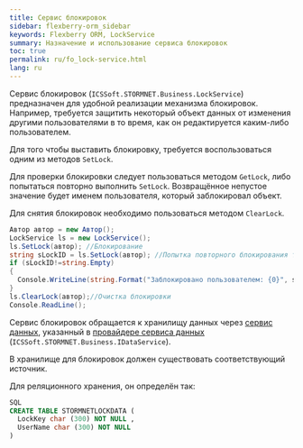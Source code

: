 ```yaml
---
title: Сервис блокировок
sidebar: flexberry-orm_sidebar
keywords: Flexberry ORM, LockService
summary: Назначение и использование сервиса блокировок
toc: true
permalink: ru/fo_lock-service.html
lang: ru
---
```


Сервис блокировок (`ICSSoft.STORMNET.Business.LockService`) предназначен для удобной реализации механизма блокировок. Например, требуется защитить некоторый объект данных от изменения другими пользователями в то время, как он редактируется каким-либо пользователем.

Для того чтобы выставить блокировку, требуется воспользоваться одним из методов `SetLock`.

Для проверки блокировки следует пользоваться методом `GetLock`, либо попытаться повторно выполнить `SetLock`. Возвращённое непустое значение будет именем пользователя, который заблокировал объект.

Для снятия блокировок необходимо пользоваться методом `ClearLock`.

```csharp
Автор автор = new Автор();
LockService ls = new LockService();
ls.SetLock(автор); //Блокирование
string sLockID = ls.SetLock(автор); //Попытка повторного блокирования того же объекта
if (sLockID!=string.Empty)
{
  Console.WriteLine(string.Format("Заблокировано пользователем: {0}", sLockID));
}
ls.ClearLock(автор);//Очистка блокировки
Console.ReadLine();
```

Сервис блокировок обращается к хранилищу данных через [сервис данных](fo_data-service.html), указанный в [провайдере сервиса данных](fo_ds-provider.html) (`ICSSoft.STORMNET.Business.IDataService`).

В хранилище для блокировок должен существовать соответствующий источник.

Для реляционного хранения, он определён так:

``` sql
SQL
CREATE TABLE STORMNETLOCKDATA (
  LockKey char (300) NOT NULL ,
  UserName char (300) NOT NULL 
)
```
